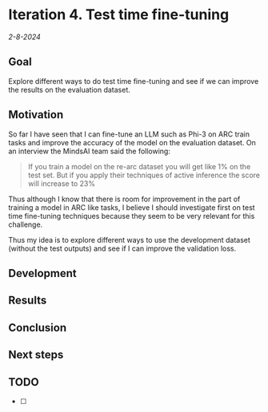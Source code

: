 # Iteration 4. Test time fine-tuning

_2-8-2024_

<!---
The work is done using short iterations. Each iteration needs to have a very
clear goal. This allows to gain greater knowledge of the problem on each iteration.
--->

## Goal

Explore different ways to do test time fine-tuning and see if we can improve
the results on the evaluation dataset.

## Motivation

So far I have seen that I can fine-tune an LLM such as Phi-3 on ARC train tasks and improve the accuracy
of the model on the evaluation dataset. On an interview the MindsAI team said the following:

> If you train a model on the re-arc dataset you will get like 1% on the test set. But if you apply their
> techniques of active inference the score will increase to 23%

Thus although I know that there is room for improvement in the part of training a model in ARC like tasks,
I believe I should investigate first on test time fine-tuning techniques because they seem to be very
relevant for this challenge.

Thus my idea is to explore different ways to use the development dataset (without the test outputs) and
see if I can improve the validation loss.

## Development

## Results

## Conclusion

## Next steps

## TODO

- [ ]
